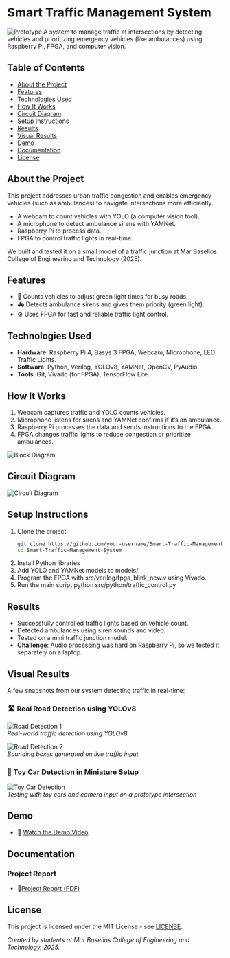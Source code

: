 # Smart Traffic Management System
![Prototype](assets/screenshots_Prototype.jpg)
A system to manage traffic at intersections by detecting vehicles and prioritizing emergency vehicles (like ambulances) using Raspberry Pi, FPGA, and computer vision.

## Table of Contents
- [About the Project](#about-the-project)
- [Features](#features)
- [Technologies Used](#technologies-used)
- [How It Works](#how-it-works)
- [Circuit Diagram](#circuit-diagram)
- [Setup Instructions](#setup-instructions)
- [Results](#results)
- [Visual Results](#visual-results)
- [Demo](#demo)
- [Documentation](#documentation)
- [License](#license)



## About the Project
This project addresses urban traffic congestion and enables emergency vehicles (such as ambulances) to navigate intersections more efficiently.
- A webcam to count vehicles with YOLO (a computer vision tool).
- A microphone to detect ambulance sirens with YAMNet.
- Raspberry Pi to process data.
- FPGA to control traffic lights in real-time.

We built and tested it on a small model of a traffic junction at Mar Baselios College of Engineering and Technology (2025).

## Features

- 🚦 Counts vehicles to adjust green light times for busy roads.  
- 🚑 Detects ambulance sirens and gives them priority (green light).  
- ⚙️ Uses FPGA for fast and reliable traffic light control.


## Technologies Used
- **Hardware**: Raspberry Pi 4, Basys 3 FPGA, Webcam, Microphone, LED Traffic Lights.
- **Software**: Python, Verilog, YOLOv8, YAMNet, OpenCV, PyAudio.
- **Tools**: Git, Vivado (for FPGA), TensorFlow Lite.

## How It Works
1. Webcam captures traffic and YOLO counts vehicles.
2. Microphone listens for sirens and YAMNet confirms if it’s an ambulance.
3. Raspberry Pi processes the data and sends instructions to the FPGA.
4. FPGA changes traffic lights to reduce congestion or prioritize ambulances.

![Block Diagram](docs/block_diagram.jpg)

## Circuit Diagram
![Circuit Diagram](docs/Circuit_Diagram.jpg)

## Setup Instructions
1. Clone the project:
   ```bash
   git clone https://github.com/your-username/Smart-Traffic-Management-System.git
   cd Smart-Traffic-Management-System
2. Install Python libraries
3. Add YOLO and YAMNet models to models/
4. Program the FPGA with src/verilog/fpga_blink_new.v using Vivado.
5. Run the main script
    python src/python/traffic_control.py

## Results

- Successfully controlled traffic lights based on vehicle count.  
- Detected ambulances using siren sounds and video.  
- Tested on a mini traffic junction model.  
- **Challenge**: Audio processing was hard on Raspberry Pi, so we tested it separately on a laptop.
  
## Visual Results

A few snapshots from our system detecting traffic in real-time:

### 🛣️ Real Road Detection using YOLOv8

![Road Detection 1](assets/screenshots/Road_Detection1.jpeg)  
*Real-world traffic detection using YOLOv8*

![Road Detection 2](assets/screenshots/Road_Detection2.jpg)  
*Bounding boxes generated on live traffic input*

### 🚗 Toy Car Detection in Miniature Setup

![Toy Car Detection](assets/screenshots/Toy_car_detection3.jpg)  
*Testing with toy cars and camera input on a prototype intersection*

## Demo

- 🎥 [Watch the Demo Video](https://drive.google.com/file/d/11muLq86sJkHUUcLF9veugZjnzbw4sB4t/view?usp=drivesdk)


## Documentation

### Project Report
- 📄[Project Report (PDF)](docs/Final%20Report%20new.pdf)


## License
This project is licensed under the MIT License - see [LICENSE](LICENSE).

*Created by students at Mar Baselios College of Engineering and Technology, 2025.*
